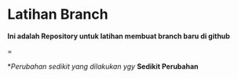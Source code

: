 # Latihan Branch
**Ini adalah Repository untuk latihan membuat branch baru di github**  

=  


**Perubahan sedikit yang dilakukan ygy*
**Sedikit Perubahan**

